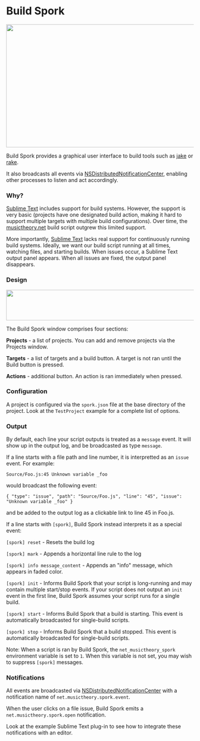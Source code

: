 # Build Spork

<img src="https://raw.githubusercontent.com/wiki/musictheory/BuildSpork/screenshot.png" width="834" height="330">

Build Spork provides a graphical user interface to build tools such as [jake](http://jakejs.com) or [rake](https://github.com/ruby/rake).

It also broadcasts all events via [NSDistributedNotificationCenter](https://developer.apple.com/library/mac/documentation/Cocoa/Reference/Foundation/Classes/NSDistributedNotificationCenter_Class/index.html), enabling other processes to listen and act accordingly.

### Why?

[Sublime Text](http://www.sublimetext.com) includes support for build systems.  However, the support is very basic (projects have one designated build action, making it hard to support multiple targets with multiple build configurations).  Over time, the [musictheory.net](http://www.musictheory.net) build script outgrew this limited support.

More importantly, [Sublime Text](http://www.sublimetext.com) lacks real support for continuously running build systems.  Ideally, we want our build script running at all times, watching files, and starting builds.  When issues occur, a Sublime Text output panel appears.  When all issues are fixed, the output panel disappears.

### Design

<img src="https://raw.githubusercontent.com/wiki/musictheory/BuildSpork/window.png" width="526" height="82">

The Build Spork window comprises four sections:

**Projects** - a list of projects.  You can add and remove projects via the Projects window.

**Targets** - a list of targets and a build button.  A target is not ran until the Build button is pressed.

**Actions** - additional button.  An action is ran immediately when pressed.


### Configuration

A project is configured via the `spork.json` file at the base directory of the project.  Look at the `TestProject` example for a complete list of options.

### Output

By default, each line your script outputs is treated as a `message` event.  It will show up in the output log, and be broadcasted as type `message`.

If a line starts with a file path and line number, it is interpretted as an `issue` event.  For example:

    Source/Foo.js:45 Unknown variable _foo
    
would broadcast the following event:

    { "type": "issue", "path": "Source/Foo.js", "line": "45", "issue": "Unknown variable _foo" }

and be added to the output log as a clickable link to line 45 in Foo.js.

If a line starts with `[spork]`, Build Spork instead interprets it as a special event:

`[spork] reset` - Resets the build log

`[spork] mark` - Appends a horizontal line rule to the log 

`[spork] info message_content` - Appends an "info" message, which appears in faded color.

`[spork] init` - Informs Build Spork that your script is long-running and may contain multiple start/stop events.  If your script
does not output an `init` event in the first line, Build Spork assumes your script runs for a single build.

`[spork] start` - Informs Build Spork that a build is starting.  This event is automatically broadcasted for single-build scripts.

`[spork] stop` - Informs Build Spork that a build stopped.  This event is automatically broadcasted for single-build scripts.

Note: When a script is ran by Build Spork, the `net_musictheory_spork` environment variable is set to `1`.  When this variable is not set, you may wish to suppress `[spork]` messages.

### Notifications

All events are broadcasted via [NSDistributedNotificationCenter](https://developer.apple.com/library/mac/documentation/Cocoa/Reference/Foundation/Classes/NSDistributedNotificationCenter_Class/index.html)
with a notification name of `net.musictheory.spork.event`.

When the user clicks on a file issue, Build Spork emits a `net.musictheory.spork.open` notification.

Look at the example Sublime Text plug-in to see how to integrate these notifications with an editor.
